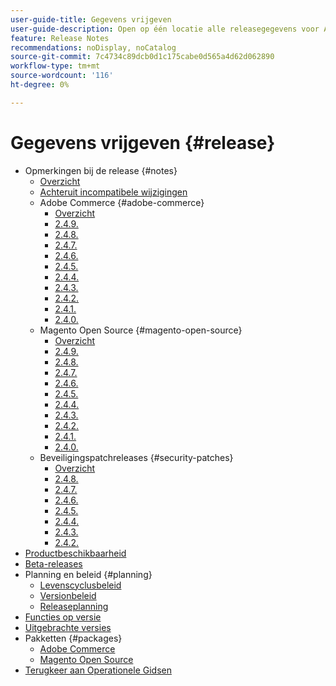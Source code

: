 ```yaml
---
user-guide-title: Gegevens vrijgeven
user-guide-description: Open op één locatie alle releasegegevens voor Adobe Commerce-patches en -services.
feature: Release Notes
recommendations: noDisplay, noCatalog
source-git-commit: 7c4734c89dcb0d1c175cabe0d565a4d62d062890
workflow-type: tm+mt
source-wordcount: '116'
ht-degree: 0%

---
```



# Gegevens vrijgeven {#release}

- Opmerkingen bij de release {#notes}
   - [Overzicht](release-notes/overview.md)
   - [Achteruit incompatibele wijzigingen](backward-incompatible-changes.md)
   - Adobe Commerce {#adobe-commerce}
      - [Overzicht](release-notes/commerce/overview.md)
      - [2.4.9.](release-notes/commerce/2-4-9.md)
      - [2.4.8.](release-notes/commerce/2-4-8.md)
      - [2.4.7.](release-notes/commerce/2-4-7.md)
      - [2.4.6.](release-notes/commerce/2-4-6.md)
      - [2.4.5.](release-notes/commerce/2-4-5.md)
      - [2.4.4.](release-notes/commerce/2-4-4.md)
      - [2.4.3.](release-notes/commerce/2-4-3.md)
      - [2.4.2.](release-notes/commerce/2-4-2.md)
      - [2.4.1.](release-notes/commerce/2-4-1.md)
      - [2.4.0.](release-notes/commerce/2-4-0.md)
   - Magento Open Source {#magento-open-source}
      - [Overzicht](release-notes/open-source/overview.md)
      - [2.4.9.](release-notes/open-source/2-4-9.md)
      - [2.4.8.](release-notes/open-source/2-4-8.md)
      - [2.4.7.](release-notes/open-source/2-4-7.md)
      - [2.4.6.](release-notes/open-source/2-4-6.md)
      - [2.4.5.](release-notes/open-source/2-4-5.md)
      - [2.4.4.](release-notes/open-source/2-4-4.md)
      - [2.4.3.](release-notes/open-source/2-4-3.md)
      - [2.4.2.](release-notes/open-source/2-4-2.md)
      - [2.4.1.](release-notes/open-source/2-4-1.md)
      - [2.4.0.](release-notes/open-source/2-4-0.md)
   - Beveiligingspatchreleases {#security-patches}
      - [Overzicht](release-notes/security/overview.md)
      - [2.4.8.](release-notes/security/2-4-8-patches.md)
      - [2.4.7.](release-notes/security/2-4-7-patches.md)
      - [2.4.6.](release-notes/security/2-4-6-patches.md)
      - [2.4.5.](release-notes/security/2-4-5-patches.md)
      - [2.4.4.](release-notes/security/2-4-4-patches.md)
      - [2.4.3.](release-notes/security/2-4-3-patches.md)
      - [2.4.2.](release-notes/security/2-4-2-patches.md)
- [Productbeschikbaarheid](product-availability.md)
- [Beta-releases](beta.md)
- Planning en beleid {#planning}
   - [Levenscyclusbeleid](lifecycle-policy.md)
   - [Versionbeleid](versioning-policy.md)
   - [Releaseplanning](schedule.md)
- [Functies op versie](features.md)
- [Uitgebrachte versies](versions.md)
- Pakketten {#packages}
   - [Adobe Commerce](packages/adobe-commerce.md)
   - [Magento Open Source](packages/magento-open-source.md)
- [ Terugkeer aan Operationele Gidsen ](https://experienceleague.adobe.com/docs/commerce-operations/operational-guides/home.html)
